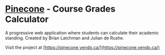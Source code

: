 # [Pinecone](https://pinecone.tools/) - Course Grades Calculator

A progressive web application where students can calculate their academic standing. Created by Brian Latchman and Julian de Rushe.

Visit the project at [https://pinecone.yendo.ca/](https://pinecone.yendo.ca/)
